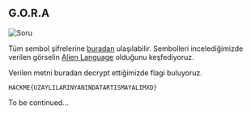 ## G.O.R.A

![Soru](https://s2.loli.net/2023/06/07/E3IpntA9oQ5kF6e.png)


Tüm sembol şifrelerine [buradan](https://www.dcode.fr/symbols-ciphers) ulaşılabilir. Sembolleri incelediğimizde verilen görselin [Alien Language](https://www.dcode.fr/alien-language) olduğunu keşfediyoruz.

Verilen metni buradan decrypt ettiğimizde flagi buluyoruz.

```
HACKME{UZAYLILARINYANINDATARTISMAYALIMXD}
```

To be continued...